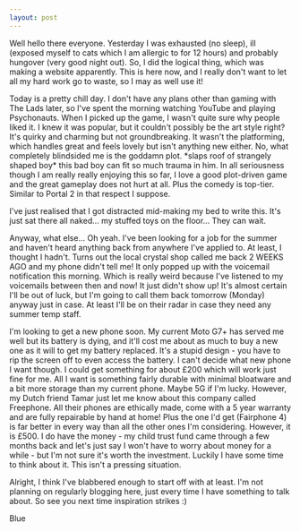 ```yaml
---
layout: post
---
```


Well hello there everyone. Yesterday I was exhausted (no sleep), ill (exposed myself to cats which I am allergic to for 12 hours) and probably hungover (very good night out). So, I did the logical thing, which was making a website apparently. This is here now, and I really don't want to let all my hard work go to waste, so I may as well use it!

Today is a pretty chill day. I don't have any plans other than gaming with The Lads later, so I've spent the morning watching YouTube and playing Psychonauts. When I picked up the game, I wasn't quite sure why people liked it. I knew it was popular, but it couldn't possibly be the art style right? It's quirky and charming but not groundbreaking. It wasn't the platforming, which handles great and feels lovely but isn't anything new either. No, what completely blindsided me is the goddamn plot. \*slaps roof of strangely shaped boy* this bad boy can fit so much trauma in him. In all seriousness though I am really really enjoying this so far, I love a good plot-driven game and the great gameplay does not hurt at all. Plus the comedy is top-tier. Similar to Portal 2 in that respect I suppose.

I've just realised that I got distracted mid-making my bed to write this. It's just sat there all naked... my stuffed toys on the floor... They can wait.

Anyway, what else... Oh yeah. I've been looking for a job for the summer and haven't heard anything back from anywhere I've applied to. At least, I thought I hadn't. Turns out the local crystal shop called me back 2 WEEKS AGO and my phone didn't tell me! It only popped up with the voicemail notification this morning. Which is really weird because I've listened to my voicemails between then and now! It just didn't show up! It's almost certain I'll be out of luck, but I'm going to call them back tomorrow (Monday) anyway just in case. At least I'll be on their radar in case they need any summer temp staff.

I'm looking to get a new phone soon. My current Moto G7+ has served me well but its battery is dying, and it'll cost me about as much to buy a new one as it will to get my battery replaced. It's a stupid design - you have to rip the screen off to even access the battery. I can't decide what new phone I want though. I could get something for about £200 which will work just fine for me. All I want is something fairly durable with minimal bloatware and a bit more storage than my current phone. Maybe 5G if I'm lucky. However, my Dutch friend Tamar just let me know about this company called Freephone. All their phones are ethically made, come with a 5 year warranty and are fully repairable by hand at home! Plus the one I'd get (Fairphone 4) is far better in every way than all the other ones I'm considering. However, it is £500. I do have the money - my child trust fund came through a few months back and let's just say I won't have to worry about money for a while - but I'm not sure it's worth the investment. Luckily I have some time to think about it. This isn't a pressing situation.

Alright, I think I've blabbered enough to start off with at least. I'm not planning on regularly blogging here, just every time I have something to talk about. So see you next time inspiration strikes :)

Blue